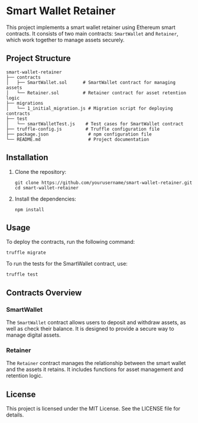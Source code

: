 # Smart Wallet Retainer

This project implements a smart wallet retainer using Ethereum smart contracts. It consists of two main contracts: `SmartWallet` and `Retainer`, which work together to manage assets securely.

## Project Structure

```
smart-wallet-retainer
├── contracts
│   ├── SmartWallet.sol      # SmartWallet contract for managing assets
│   └── Retainer.sol         # Retainer contract for asset retention logic
├── migrations
│   └── 1_initial_migration.js # Migration script for deploying contracts
├── test
│   └── smartWalletTest.js    # Test cases for SmartWallet contract
├── truffle-config.js         # Truffle configuration file
├── package.json               # npm configuration file
└── README.md                  # Project documentation
```

## Installation

1. Clone the repository:
   ```
   git clone https://github.com/yourusername/smart-wallet-retainer.git
   cd smart-wallet-retainer
   ```

2. Install the dependencies:
   ```
   npm install
   ```

## Usage

To deploy the contracts, run the following command:
```
truffle migrate
```

To run the tests for the SmartWallet contract, use:
```
truffle test
```

## Contracts Overview

### SmartWallet

The `SmartWallet` contract allows users to deposit and withdraw assets, as well as check their balance. It is designed to provide a secure way to manage digital assets.

### Retainer

The `Retainer` contract manages the relationship between the smart wallet and the assets it retains. It includes functions for asset management and retention logic.

## License

This project is licensed under the MIT License. See the LICENSE file for details.